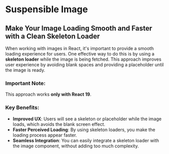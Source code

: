 # Suspensible Image

## Make Your Image Loading Smooth and Faster with a Clean Skeleton Loader

When working with images in React, it's important to provide a smooth loading experience for users. One effective way to do this is by using a **skeleton loader** while the image is being fetched. This approach improves user experience by avoiding blank spaces and providing a placeholder until the image is ready.

### Important Note:
This approach works **only with React 19**.

### Key Benefits:
- **Improved UX**: Users will see a skeleton or placeholder while the image loads, which avoids the blank screen effect.
- **Faster Perceived Loading**: By using skeleton loaders, you make the loading process appear faster.
- **Seamless Integration**: You can easily integrate a skeleton loader with the image component, without adding too much complexity.
